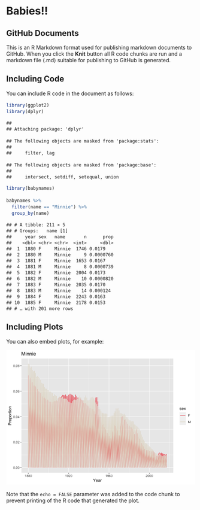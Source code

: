 Babies!!
================

## GitHub Documents

This is an R Markdown format used for publishing markdown documents to
GitHub. When you click the **Knit** button all R code chunks are run and
a markdown file (.md) suitable for publishing to GitHub is generated.

## Including Code

You can include R code in the document as follows:

``` r
library(ggplot2)
library(dplyr)
```

    ## 
    ## Attaching package: 'dplyr'

    ## The following objects are masked from 'package:stats':
    ## 
    ##     filter, lag

    ## The following objects are masked from 'package:base':
    ## 
    ##     intersect, setdiff, setequal, union

``` r
library(babynames)

babynames %>% 
  filter(name == "Minnie") %>% 
  group_by(name)
```

    ## # A tibble: 211 × 5
    ## # Groups:   name [1]
    ##     year sex   name       n      prop
    ##    <dbl> <chr> <chr>  <int>     <dbl>
    ##  1  1880 F     Minnie  1746 0.0179   
    ##  2  1880 M     Minnie     9 0.0000760
    ##  3  1881 F     Minnie  1653 0.0167   
    ##  4  1881 M     Minnie     8 0.0000739
    ##  5  1882 F     Minnie  2004 0.0173   
    ##  6  1882 M     Minnie    10 0.0000820
    ##  7  1883 F     Minnie  2035 0.0170   
    ##  8  1883 M     Minnie    14 0.000124 
    ##  9  1884 F     Minnie  2243 0.0163   
    ## 10  1885 F     Minnie  2178 0.0153   
    ## # … with 201 more rows

## Including Plots

You can also embed plots, for example:

![](README_files/figure-gfm/pressure-1.png)<!-- -->

Note that the `echo = FALSE` parameter was added to the code chunk to
prevent printing of the R code that generated the plot.
